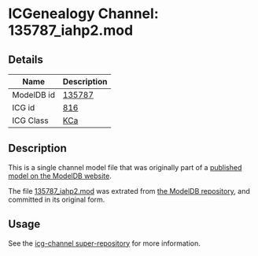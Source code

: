 # ICGenealogy Channel: 135787\_iahp2.mod

## Details

Name | Description
---- | -----------
ModelDB id | [135787](http://senselab.med.yale.edu/ModelDB/ShowModel.cshtml?model=135787)
ICG id | [816](http://icg.neurotheory.ox.ac.uk/channels/5/816)
ICG Class | [KCa](http://icg.neurotheory.ox.ac.uk/channels/5)

## Description

This is a single channel model file that was originally part of a [published model on the ModelDB website](http://senselab.med.yale.edu/mModelDB/ShowModel.cshtml?model=135787).

The file [135787\_iahp2.mod](135787_iahp2.mod) was extrated from [the ModelDB repository](http://senselab.med.yale.edu/ModelDB/ShowModel.cshtml?model=135787), and committed in its original form.

## Usage

See the [icg-channel super-repository](https://github.com/icgenealogy/icg-channels) for more information.